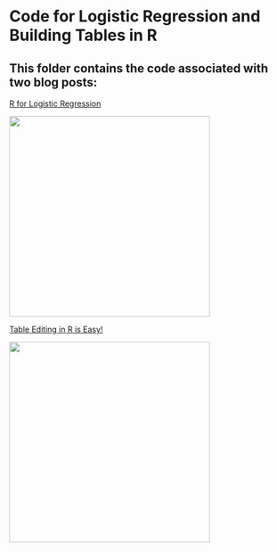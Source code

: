 # Code for Logistic Regression and Building Tables in R
## This folder contains the code associated with two blog posts:

[R for Logistic Regression](https://dethwench.com/r-for-logistic-regression-in-health-data-analytics/)

<a href="https://dethwench.com/r-for-logistic-regression-in-health-data-analytics/" target="_blank">
  <img width="360"  border="0" align="center"  src="https://dethwench.com/wp-content/uploads/2023/08/Using-R-for-Logistic-Regression.jpg">
</a>

[Table Editing in R is Easy!](https://dethwench.com/table-editing-in-r-can-be-done-easily/)

<a href="https://dethwench.com/table-editing-in-r-can-be-done-easily/" target="_blank">
  <img width="360"  border="0" align="center"  src="https://dethwench.com/wp-content/uploads/2023/08/Edit-Tables-Easily-in-R.jpg">
</a>



